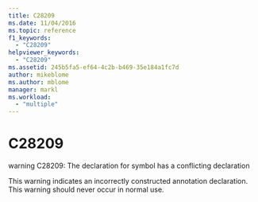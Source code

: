 ```yaml
---
title: C28209
ms.date: 11/04/2016
ms.topic: reference
f1_keywords:
  - "C28209"
helpviewer_keywords:
  - "C28209"
ms.assetid: 245b5fa5-ef64-4c2b-b469-35e184a1fc7d
author: mikeblome
ms.author: mblome
manager: markl
ms.workload:
  - "multiple"
---
```

# C28209
warning C28209: The declaration for symbol has a conflicting declaration

 This warning indicates an incorrectly constructed annotation declaration. This warning should never occur in normal use.